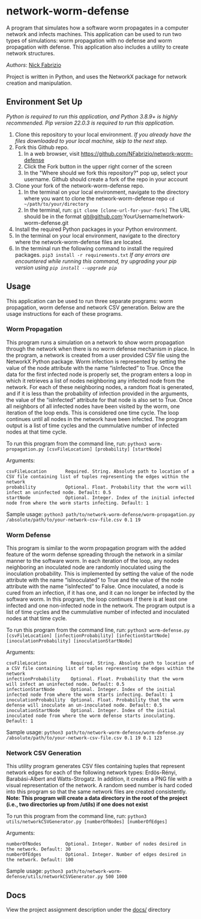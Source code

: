 # network-worm-defense

A program that simulates how a software worm propagates in a computer network and
infects machines. This application can be used to run two types of simulations: worm
propagation with no defense and worm propagation with defense. This application also
includes a utility to create network structures.

_Authors_: [Nick Fabrizio](https://github.com/NFabrizio)

Project is written in Python, and uses the NetworkX package for network creation
and manipulation.

## Environment Set Up

_Python is required to run this application, and Python 3.8.9+ is highly recommended._
_Pip version 22.0.3 is required to run this application._

1. Clone this repository to your local environment.
   _If you already have the files downloaded to your local machine, skip to the next step._
2. Fork this Github repo.
   1. In a web browser, visit https://github.com/NFabrizio/network-worm-defense
   2. Click the Fork button in the upper right corner of the screen
   3. In the "Where should we fork this repository?" pop up, select your username.
      Github should create a fork of the repo in your account
3. Clone your fork of the network-worm-defense repo.
   1. In the terminal on your local environment, navigate to the directory where
      you want to clone the network-worm-defense repo
      `cd ~/path/to/your/directory`
   2. In the terminal, run:
      `git clone [clone-url-for-your-fork]`
      The URL should be in the format git@github.com:YourUsername/network-worm-defense.git
4. Install the required Python packages in your Python environment.
5. In the terminal on your local environment, navigate to the directory where
   the network-worm-defense files are located.
6. In the terminal run the following command to install the required packages.
   `pip3 install -r requirements.txt`
   _If any errors are encountered while running this command, try upgrading your pip version using `pip install --upgrade pip`_

## Usage

This application can be used to run three separate programs: worm propagation,
worm defense and network CSV generation. Below are the usage instructions for
each of these programs.

### Worm Propagation

This program runs a simulation on a network to show worm propagation through the
network when there is no worm defense mechanism in place. In the program, a
network is created from a user provided CSV file using the NetworkX Python package.
Worm infection is represented by setting the value of the node attribute with the
name “isInfected” to True. Once the data for the first infected node is properly
set, the program enters a loop in which it retrieves a list of nodes neighboring
any infected node from the network. For each of these neighboring nodes, a random
float is generated, and if it is less than the probability of infection provided
in the arguments, the value of the “isInfected” attribute for that node is also
set to True. Once all neighbors of all infected nodes have been visited by the
worm, one iteration of the loop ends. This is considered one time cycle. The loop
continues until all nodes in the network have been infected. The program output is
a list of time cycles and the cummulative number of infected nodes at that time cycle.

To run this program from the command line, run:
`python3 worm-propagation.py [csvFileLocation] [probability] [startNode]`

Arguments:

```
csvFileLocation       Required. String. Absolute path to location of a CSV file containing list of tuples representing the edges within the network
probability           Optional. Float. Probability that the worm will infect an uninfected node. Default: 0.5
startNode             Optional. Integer. Index of the initial infected node from where the worm starts infecting. Default: 1
```

Sample usage:
`python3 path/to/network-worm-defense/worm-propagation.py /absolute/path/to/your-network-csv-file.csv 0.1 19`

### Worm Defense

This program is similar to the worm propagation program with the added feature
of the worm defense spreading through the network in a similar manner to the
software worm. In each iteration of the loop, any nodes neighboring an inoculated
node are randomly inoculated using the inoculation probability. This is
implemented by setting the value of the node attribute with the name
“isInoculated” to True and the value of the node attribute with the name
“isInfected” to False. Once inoculated, a node is cured from an infection, if it
has one, and it can no longer be infected by the software worm. In this program,
the loop continues if there is at least one infected and one non-infected node
in the network. The program output is a list of time cycles and the cummulative
number of infected and inoculated nodes at that time cycle.

To run this program from the command line, run:
`python3 worm-defense.py [csvFileLocation] [infectionProbability] [infectionStartNode] [inoculationProbability] [inoculationStartNode]`

Arguments:

```
csvFileLocation         Required. String. Absolute path to location of a CSV file containing list of tuples representing the edges within the network
infectionProbability    Optional. Float. Probability that the worm will infect an uninfected node. Default: 0.5
infectionStartNode      Optional. Integer. Index of the initial infected node from where the worm starts infecting. Default: 1
inoculationProbability  Optional. Float. Probability that the worm defense will inoculate an un-inoculated node. Default: 0.5
inoculationStartNode    Optional. Integer. Index of the initial inoculated node from where the worm defense starts inoculating. Default: 1
```

Sample usage:
`python3 path/to/network-worm-defense/worm-defense.py /absolute/path/to/your-network-csv-file.csv 0.1 19 0.1 123`

### Network CSV Generation

This utility program generates CSV files containing tuples that represent network edges
for each of the following network types: Erdös-Rényi, Barabási-Albert and
Watts-Strogatz. In addition, it creates a PNG file with a visual representation
of the network. A random seed number is hard coded into this program so that the
same network files are created consistently.
**Note: This program will create a data directory in the root of the project (i.e., two directories up from /utils) if one does not exist**

To run this program from the command line, run:
`python3 utils/networkCSVGenerator.py [numberOfNodes] [numberOfEdges]`

Arguments:

```
numberOfNodes         Optional. Integer. Number of nodes desired in the network. Default: 30
numberOfEdges         Optional. Integer. Number of edges desired in the network. Default: 100
```

Sample usage:
`python3 path/to/network-worm-defense/utils/networkCSVGenerator.py 500 1000`

## Docs

View the project assignment description under the [docs/](docs) directory
